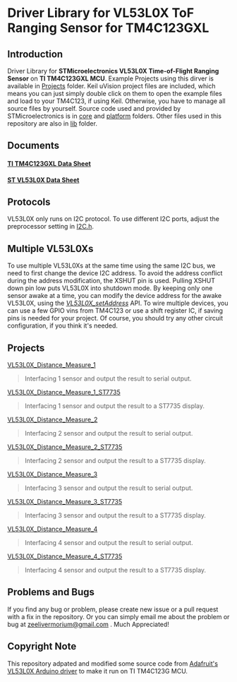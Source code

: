 # Driver Library for VL53L0X ToF Ranging Sensor for TM4C123GXL

## Introduction
Driver Library for **STMicroelectronics VL53L0X Time-of-Flight Ranging Sensor** on **TI TM4C123GXL MCU**. Example Projects using this dirver is available in [Projects](proj) folder. Keil uVision project files are included, which means you can just simply double click on them to open the example files and load to your TM4C123, if using Keil. Otherwise, you have to manage all source files by yourself. Source code used and provided by STMicroelectronics is in [core](lib/core) and [platform](lib/platform) folders. Other files used in this repository are also in [lib](lib) folder.

## Documents
#### [TI TM4C123GXL Data Sheet](http://www.ti.com/lit/ds/symlink/tm4c123gh6pm.pdf)
#### [ST VL53L0X Data Sheet](https://www.st.com/resource/en/datasheet/vl53l0x.pdf)

## Protocols
VL53L0X only runs on I2C protocol. To use different I2C ports, adjust the preprocessor setting in [I2C.h](lib/common/inc/I2C.h#L21).

## Multiple VL53L0Xs
To use multiple VL53L0Xs at the same time using the same I2C bus, we need to first change the device I2C address. To avoid the address conflict during the address modification, the XSHUT pin is used. Pulling XSHUT down pin low puts VL53L0X into shutdown mode. By keeping only one sensor awake at a time, you can modify the device address for the awake VL53L0X, using the [*VL53L0X_setAddress*](lib/VL53L0X/inc/VL53L0X.h#L66) API. To wire multiple devices, you can use a few GPIO vins from TM4C123 or use a shift register IC, if saving pins is needed for your project. Of course, you should try any other circuit configuration, if you think it's needed.

## Projects
[VL53L0X_Distance_Measure_1](proj/VL53L0X_Distance_Measure_1)
> Interfacing 1 sensor and output the result to serial output.

[VL53L0X_Distance_Measure_1_ST7735](proj/VL53L0X_Distance_Measure_1_ST7735)
> Interfacing 1 sensor and output the result to a ST7735 display.

[VL53L0X_Distance_Measure_2](proj/VL53L0X_Distance_Measure_2)
> Interfacing 2 sensor and output the result to serial output.

[VL53L0X_Distance_Measure_2_ST7735](proj/VL53L0X_Distance_Measure_2_ST7735)
> Interfacing 2 sensor and output the result to a ST7735 display.

[VL53L0X_Distance_Measure_3](proj/VL53L0X_Distance_Measure_3)
> Interfacing 3 sensor and output the result to serial output.

[VL53L0X_Distance_Measure_3_ST7735](proj/VL53L0X_Distance_Measure_3_ST7735)
> Interfacing 3 sensor and output the result to a ST7735 display.

[VL53L0X_Distance_Measure_4](proj/VL53L0X_Distance_Measure_4)
> Interfacing 4 sensor and output the result to serial output.

[VL53L0X_Distance_Measure_4_ST7735](proj/VL53L0X_Distance_Measure_4_ST7735)
> Interfacing 4 sensor and output the result to a ST7735 display.

## Problems and Bugs
If you find any bug or problem, please create new issue or a pull request with a fix in the repository.
Or you can simply email me about the problem or bug at zeelivermorium@gmail.com .
Much Appreciated!

## Copyright Note
This repository adpated and modified some source code from [Adafruit's VL53L0X Arduino driver](https://github.com/adafruit/Adafruit_VL53L0X) to make it run on TI TM4C123G MCU.
